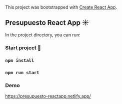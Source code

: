 This project was bootstrapped with [Create React App](https://github.com/facebook/create-react-app).

## Presupuesto React App ☀️

In the project directory, you can run:

### Start project 🚀

### `npm install`
### `npm run start`

### Demo

https://presupuesto-reactapp.netlify.app/
